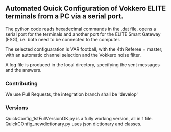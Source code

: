 ## Automated Quick Configuration of Vokkero ELITE terminals from a PC via a serial port. 

The python code reads hexadecimal commands in the .dat file, opens a serial port for the terminals and another port for the ELITE Smart Gateway (ESG), i.e. both need to be connected to the computer. 

The selected configuaration is VAR football, with the 4th Referee = master, with an automatic channel selection and the Vokkero noise filter.

A log file is produced in the local directory, specifying the sent messages and the answers.

### Contributing

We use Pull Requests, the integration branch shall be 'develop'

### Versions
QuickConfig\_1stFullVersionOK.py is a fully working version, all in 1 file. 
QuickCOnfig\_newdictionary.py uses json dictionary and classes. 
